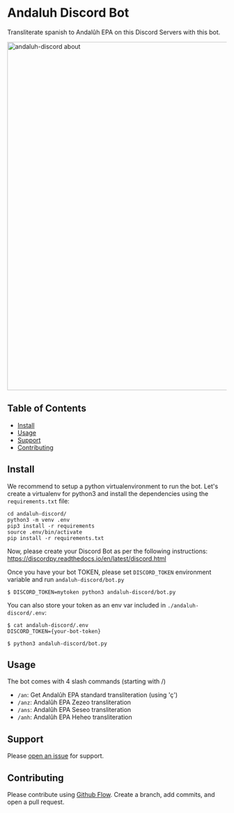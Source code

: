 # Andaluh Discord Bot

Transliterate spanish to Andalûh EPA on this Discord Servers with this bot.

<img width="800" alt="andaluh-discord about" src="https://github.com/andalugeeks/andaluh-discord/raw/master/img/andaluh-discord.png?raw=true">


## Table of Contents

- [Install](#install)
- [Usage](#usage)
- [Support](#support)
- [Contributing](#contributing)

## Install

We recommend to setup a python virtualenvironment to run the bot. Let's create a virtualenv for python3 and install the dependencies using the `requirements.txt` file:

```
cd andaluh-discord/
python3 -m venv .env
pip3 install -r requirements
source .env/bin/activate
pip install -r requirements.txt
```
Now, please create your Discord Bot as per the following instructions: https://discordpy.readthedocs.io/en/latest/discord.html

Once you have your bot TOKEN, please set `DISCORD_TOKEN` environment variable and run `andaluh-discord/bot.py`

```
$ DISCORD_TOKEN=mytoken python3 andaluh-discord/bot.py
```

You can also store your token as an env var included in `./andaluh-discord/.env`:

```
$ cat andaluh-discord/.env 
DISCORD_TOKEN={your-bot-token}

$ python3 andaluh-discord/bot.py
```

## Usage

The bot comes with 4 slash commands (starting with /)

* `/an`: Get Andalûh EPA standard transliteration (using 'ç')
* `/anz`: Andalûh EPA Zezeo transliteration
* `/ans`: Andalûh EPA Seseo transliteration
* `/anh`: Andalûh EPA Heheo transliteration

## Support

Please [open an issue](https://github.com/andalugeeks/andaluh-discord/issues/new) for support.

## Contributing

Please contribute using [Github Flow](https://guides.github.com/introduction/flow/). Create a branch, add commits, and open a pull request.